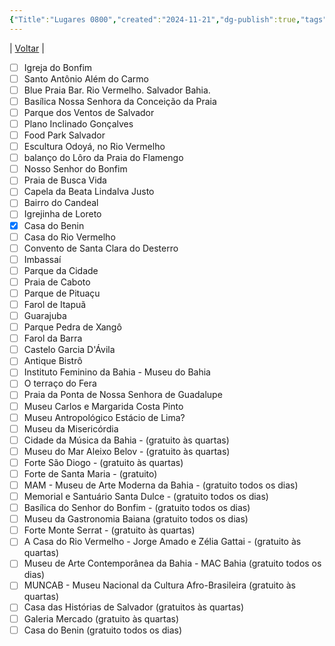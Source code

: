 ```yaml
---
{"Title":"Lugares 0800","created":"2024-11-21","dg-publish":true,"tags":["pessoal/estudos","pessoal/quaseumdev"],"permalink":"/3-caixa-de-entrada/lugares-0800/","dgPassFrontmatter":true}
---
```


| [Voltar](index) |
- [ ]  Igreja do Bonfim
- [ ]  Santo Antônio Além do Carmo
- [ ]  Blue Praia Bar. Rio Vermelho. Salvador Bahia.
- [ ]  Basílica Nossa Senhora da Conceição da Praia
- [ ]  Parque dos Ventos de Salvador
- [ ]  Plano Inclinado Gonçalves
- [ ]  Food Park Salvador
- [ ]  Escultura Odoyá, no Rio Vermelho
- [ ]  balanço do Lôro da Praia do Flamengo
- [ ]  Nosso Senhor do Bonfim
- [ ]  Praia de Busca Vida
- [ ]  Capela da Beata Lindalva Justo
- [ ]  Bairro do Candeal
- [ ]  Igrejinha de Loreto
- [x]  Casa do Benin
- [ ]  Casa do Rio Vermelho
- [ ]  Convento de Santa Clara do Desterro
- [ ]  Imbassaí
- [ ]  Parque da Cidade
- [ ]  Praia de Caboto
- [ ]  Parque de Pituaçu
- [ ]  Farol de Itapuã
- [ ]  Guarajuba
- [ ]  Parque Pedra de Xangô
- [ ]  Farol da Barra
- [ ]  Castelo Garcia D'Ávila
- [ ]  Antique Bistrô
- [ ] Instituto Feminino da Bahia - Museu do Bahia
- [ ]  O terraço do Fera
- [ ]  Praia da Ponta de Nossa Senhora de Guadalupe
- [ ] Museu Carlos e Margarida Costa Pinto
- [ ] Museu Antropológico Estácio de Lima?
- [ ] Museu da Misericórdia
- [ ] Cidade da Música da Bahia - (gratuito às quartas)
- [ ] Museu do Mar Aleixo Belov - (gratuito às quartas)
- [ ] Forte São Diogo - (gratuito às quartas)
- [ ] Forte de Santa Maria - (gratuito)
- [ ] MAM - Museu de Arte Moderna da Bahia - (gratuito todos os dias)
- [ ] Memorial e Santuário Santa Dulce - (gratuito todos os dias)
- [ ] Basílica do Senhor do Bonfim - (gratuito todos os dias)
- [ ] Museu da Gastronomia Baiana (gratuito todos os dias)
- [ ] Forte Monte Serrat - (gratuito às quartas)
- [ ] A Casa do Rio Vermelho - Jorge Amado e Zélia Gattai - (gratuito às quartas)
- [ ] Museu de Arte Contemporânea da Bahia - MAC Bahia (gratuito todos os dias)
- [ ] MUNCAB - Museu Nacional da Cultura Afro-Brasileira (gratuito às quartas)
- [ ] Casa das Histórias de Salvador (gratuitos às quartas)
- [ ] Galeria Mercado (gratuito às quartas)
- [ ] Casa do Benin (gratuito todos os dias)

